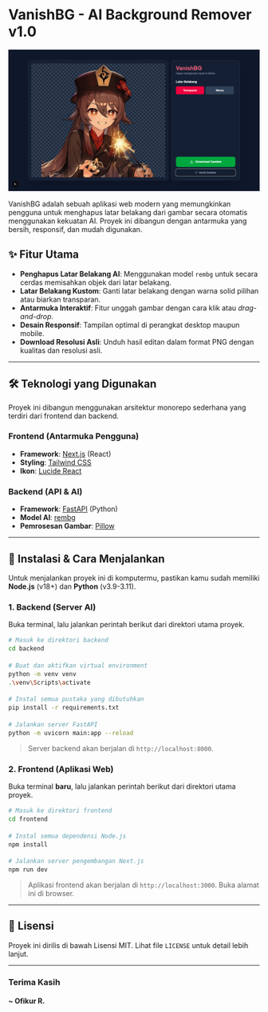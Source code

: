 # VanishBG - AI Background Remover v1.0

![VanishBG Showcase](screenshot/VanishBG.jpg)

VanishBG adalah sebuah aplikasi web modern yang memungkinkan pengguna untuk menghapus latar belakang dari gambar secara otomatis menggunakan kekuatan AI. Proyek ini dibangun dengan antarmuka yang bersih, responsif, dan mudah digunakan.

## ✨ Fitur Utama

- **Penghapus Latar Belakang AI**: Menggunakan model `rembg` untuk secara cerdas memisahkan objek dari latar belakang.
- **Latar Belakang Kustom**: Ganti latar belakang dengan warna solid pilihan atau biarkan transparan.
- **Antarmuka Interaktif**: Fitur unggah gambar dengan cara klik atau *drag-and-drop*.
- **Desain Responsif**: Tampilan optimal di perangkat desktop maupun mobile.
- **Download Resolusi Asli**: Unduh hasil editan dalam format PNG dengan kualitas dan resolusi asli.

---

## 🛠️ Teknologi yang Digunakan

Proyek ini dibangun menggunakan arsitektur monorepo sederhana yang terdiri dari frontend dan backend.

### Frontend (Antarmuka Pengguna)
- **Framework**: [Next.js](https://nextjs.org/) (React)
- **Styling**: [Tailwind CSS](https://tailwindcss.com/)
- **Ikon**: [Lucide React](https://lucide.dev/)

### Backend (API & AI)
- **Framework**: [FastAPI](https://fastapi.tiangolo.com/) (Python)
- **Model AI**: [rembg](https://github.com/danielgatis/rembg)
- **Pemrosesan Gambar**: [Pillow](https://python-pillow.org/)

---

## 🚀 Instalasi & Cara Menjalankan

Untuk menjalankan proyek ini di komputermu, pastikan kamu sudah memiliki **Node.js** (v18+) dan **Python** (v3.9-3.11).

### 1. Backend (Server AI)

Buka terminal, lalu jalankan perintah berikut dari direktori utama proyek.

```bash
# Masuk ke direktori backend
cd backend

# Buat dan aktifkan virtual environment
python -m venv venv
.\venv\Scripts\activate

# Instal semua pustaka yang dibutuhkan
pip install -r requirements.txt

# Jalankan server FastAPI
python -m uvicorn main:app --reload
```
> Server backend akan berjalan di `http://localhost:8000`.

### 2. Frontend (Aplikasi Web)

Buka terminal **baru**, lalu jalankan perintah berikut dari direktori utama proyek.

```bash
# Masuk ke direktori frontend
cd frontend

# Instal semua dependensi Node.js
npm install

# Jalankan server pengembangan Next.js
npm run dev
```
> Aplikasi frontend akan berjalan di `http://localhost:3000`. Buka alamat ini di browser.

---

## 📜 Lisensi

Proyek ini dirilis di bawah Lisensi MIT. Lihat file `LICENSE` untuk detail lebih lanjut.

---

### Terima Kasih 
#### ~ Ofikur R.